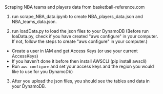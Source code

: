 Scraping NBA teams and players data from basketball-reference.com

1. run scrape_NBA_data.ipynb to create NBA_players_data.json and NBA_teams_data.json.

2. run loadData.py to load the json files to your DynamoDB (Before run loaData.py, check if you have created "aws configure" in your computer. If not, follow the steps to create "aws configure" in your computer.)

* Create a user in IAM and get Access Keys (or use your current AccessKeys)
* If you haven't done it before then install AWSCLI (pip install awscli)
* Run `aws configure` and set your access keys and the region you would like to use for you DynamoDb)

3. After you upload the json files, you should see the tables and data in your DynamoDB.